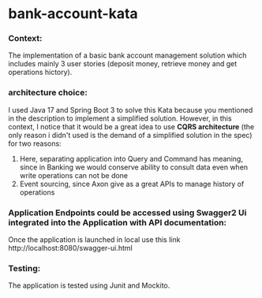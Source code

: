 # bank-account-kata

### Context: 
The implementation of a basic bank account management solution which includes mainly 3 user stories (deposit money, retrieve money and get operations hictory).

### architecture choice:
I used Java 17 and Spring Boot 3 to solve this Kata because you mentioned in the description to implement a simplified solution.
However, in this context, I notice that it would be a great idea to use **CQRS architecture** (the only reason i didn't used is  the demand of a simplified solution in the spec) for two reasons:
1) Here, separating application into Query and Command has meaning, since in Banking we would conserve ability to consult data even when write operations can not be done
2) Event sourcing, since Axon give as a great APIs to manage history of operations

### Application Endpoints could be accessed using Swagger2 Ui integrated into the Application with API documentation:
Once the application is launched in local use this link  http://localhost:8080/swagger-ui.html
### Testing:
The application is tested using Junit and Mockito.

